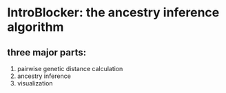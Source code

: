 # IntroBlocker: the ancestry inference algorithm

## three major parts:

1. pairwise genetic distance calculation
2. ancestry inference
3. visualization
